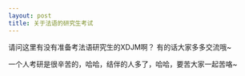 ```yaml
---
layout: post
title: 关于法语的研究生考试
---
```


请问这里有没有准备考法语研究生的XDJM啊？ 有的话大家多多交流哦~

一个人考研是很辛苦的，哈哈，结伴的人多了，哈哈，要苦大家一起苦咯~
